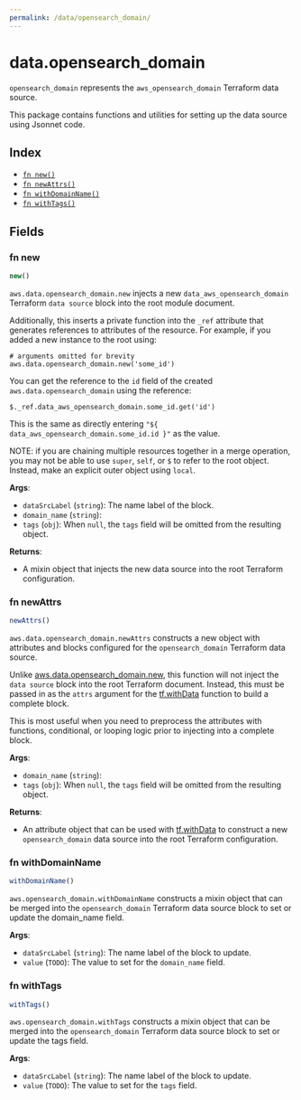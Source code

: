 ```yaml
---
permalink: /data/opensearch_domain/
---
```


# data.opensearch_domain

`opensearch_domain` represents the `aws_opensearch_domain` Terraform data source.



This package contains functions and utilities for setting up the data source using Jsonnet code.


## Index

* [`fn new()`](#fn-new)
* [`fn newAttrs()`](#fn-newattrs)
* [`fn withDomainName()`](#fn-withdomainname)
* [`fn withTags()`](#fn-withtags)

## Fields

### fn new

```ts
new()
```


`aws.data.opensearch_domain.new` injects a new `data_aws_opensearch_domain` Terraform `data source`
block into the root module document.

Additionally, this inserts a private function into the `_ref` attribute that generates references to attributes of the
resource. For example, if you added a new instance to the root using:

    # arguments omitted for brevity
    aws.data.opensearch_domain.new('some_id')

You can get the reference to the `id` field of the created `aws.data.opensearch_domain` using the reference:

    $._ref.data_aws_opensearch_domain.some_id.get('id')

This is the same as directly entering `"${ data_aws_opensearch_domain.some_id.id }"` as the value.

NOTE: if you are chaining multiple resources together in a merge operation, you may not be able to use `super`, `self`,
or `$` to refer to the root object. Instead, make an explicit outer object using `local`.

**Args**:
  - `dataSrcLabel` (`string`): The name label of the block.
  - `domain_name` (`string`): 
  - `tags` (`obj`):  When `null`, the `tags` field will be omitted from the resulting object.

**Returns**:
- A mixin object that injects the new data source into the root Terraform configuration.


### fn newAttrs

```ts
newAttrs()
```


`aws.data.opensearch_domain.newAttrs` constructs a new object with attributes and blocks configured for the `opensearch_domain`
Terraform data source.

Unlike [aws.data.opensearch_domain.new](#fn-opensearchdomainnew), this function will not inject the `data source`
block into the root Terraform document. Instead, this must be passed in as the `attrs` argument for the
[tf.withData](https://github.com/tf-libsonnet/core/tree/main/docs#fn-withdata) function to build a complete block.

This is most useful when you need to preprocess the attributes with functions, conditional, or looping logic prior to
injecting into a complete block.

**Args**:
  - `domain_name` (`string`): 
  - `tags` (`obj`):  When `null`, the `tags` field will be omitted from the resulting object.

**Returns**:
  - An attribute object that can be used with [tf.withData](https://github.com/tf-libsonnet/core/tree/main/docs#fn-withdata) to construct a new `opensearch_domain` data source into the root Terraform configuration.


### fn withDomainName

```ts
withDomainName()
```

`aws.opensearch_domain.withDomainName` constructs a mixin object that can be merged into the `opensearch_domain`
Terraform data source block to set or update the domain_name field.



**Args**:
  - `dataSrcLabel` (`string`): The name label of the block to update.
  - `value` (`TODO`): The value to set for the `domain_name` field.


### fn withTags

```ts
withTags()
```

`aws.opensearch_domain.withTags` constructs a mixin object that can be merged into the `opensearch_domain`
Terraform data source block to set or update the tags field.



**Args**:
  - `dataSrcLabel` (`string`): The name label of the block to update.
  - `value` (`TODO`): The value to set for the `tags` field.
